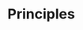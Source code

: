 <link rel="stylesheet" href="{{baseUrl}}/css/textbook.css">

<div class="website-content">

# Principles

<div id="main">

<include src="what/embed.md" />
<include src="singleResponsibilityPrinciple/embed.md" />
<include src="interfaceSegregationPrinciple/embed.md" />
<include src="liskovSubstitutionPrinciple/embed.md" />
<include src="dependencyInversionPrinciple/embed.md" />
<include src="solidPrinciples/embed.md" />
<include src="separationOfConcernsPrinciple/embed.md" />
<include src="lawOfDemeter/embed.md" />
<include src="brooksLaw/embed.md" />
<include src="yagniPrinciple/embed.md" />
<include src="dryPrinciple/embed.md" />
</div>

</div>
